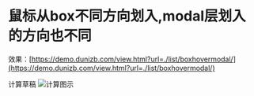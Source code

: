 # 鼠标从box不同方向划入,modal层划入的方向也不同

效果：[https://demo.dunizb.com/view.html?url=./list/boxhovermodal/](https://demo.dunizb.com/view.html?url=./list/boxhovermodal/)

计算草稿
![计算图示](计算图示.jpg)

